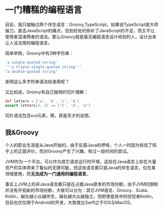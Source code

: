 # 一门糟糕的编程语言

目前，我只接触过两个伴生语言：Groovy,TypeScript。如果说TypeScript是大师操刀，直击JavaScript的痛点，恰到好处的弥补了JavaScript的不足，而又不让使用者混淆两者的语法。那么Groovy就是毫无编程语言设计经验的人，设计出来让人没法用的编程语言。

简单举例，Groovy中有3种字符串：

```groovy
'a single-quoted string'
'''a triple-single-quoted string'''
"a double-quoted string"
```

发明这么多字符串语法给谁用呢？

又比如说，Groovy有自己独特的切片理解：

```groovy
def letters = ['a', 'b', 'c', 'd']
assert letters[2..4] == ['C', 'd', 'e']
```

切片语法包含`end`元素，嗯，真是天才的设想。

## 我&Groovy

个人的职业生涯是从Java开始的，由于反感Java的啰嗦，个人一时因为轻信了知乎上的正面评价，而对Groovy产生了兴趣，有过一段时间的尝试。

JVM作为一个平台，可以作为其它语言运行时环境，这给在Java语言上存在大量资产的实体带来了看似的无限可能，但这些语言都只是Java的伴生语言，仅在某领域使用，而**无法成为一门通用的编程语言**。

事实上JVM上的非Java语言都只是在占据Java原本的市场份额，由于JVM的限制并没有开拓新的市场份额，大致可以分为：其它JVM语言、Groovy、Scala、Kotlin，越左越小众越伴生，越右越大众越独立，但即使是其中的佼佼者Kotlin，目前也仅仅用于Android的开发，大致类比Swift之于IOS与MacOS。
